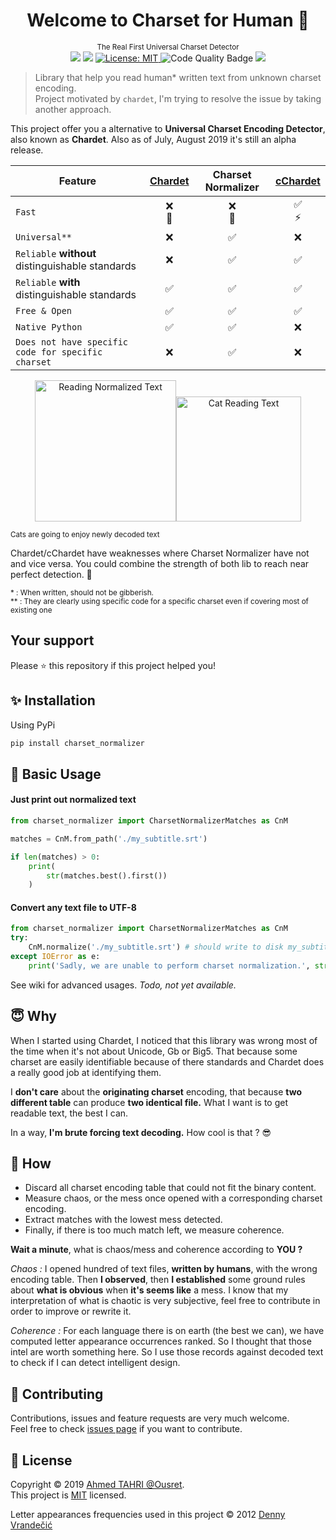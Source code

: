 <h1 align="center">Welcome to Charset for Human 👋</h1>

<p align="center">
  <sup>The Real First Universal Charset Detector</sup><br>
  <img src="https://travis-ci.org/Ousret/charset_normalizer.svg?branch=master"/>
  <img src="https://img.shields.io/pypi/pyversions/charset_normalizer.svg?orange=blue" />
  <a href="https://github.com/ousret/charset_normalizer/blob/master/LICENSE">
    <img alt="License: MIT" src="https://img.shields.io/badge/license-MIT-purple.svg" target="_blank" />
  </a>
  <img alt="Code Quality Badge" src="https://api.codacy.com/project/badge/Grade/a0c85b7f56dd4f628dc022763f82762c"/>
  <a href="https://codecov.io/gh/Ousret/charset_normalizer">
      <img src="https://codecov.io/gh/Ousret/charset_normalizer/branch/master/graph/badge.svg" />
  </a>
</p>

> Library that help you read human* written text from unknown charset encoding.<br /> Project motivated by `chardet`, I'm trying to resolve the issue by taking another approach.

This project offer you a alternative to **Universal Charset Encoding Detector**, also known as **Chardet**.
Also as of July, August 2019 it's still an alpha release. 

| Feature       | [Chardet](https://github.com/chardet/chardet)       | Charset Normalizer | [cChardet](https://github.com/PyYoshi/cChardet) |
| ------------- | :-------------: | :------------------: | :------------------: |
| `Fast`         | ❌<br> 🐌          | ❌<br> 🐌             | ✅ <br>⚡ |
| `Universal**`     | ❌            | ✅                 | ❌ |
| `Reliable` **without** distinguishable standards | ❌ | ✅ | ✅ |
| `Reliable` **with** distinguishable standards | ✅ | ✅ | ✅ |
| `Free & Open`  | ✅             | ✅                | ✅ |
| `Native Python` | ✅ | ✅ | ❌ |
| `Does not have specific code for specific charset` | ❌ | ✅ | ❌ |

<p align="center">
<img src="https://i.imgflip.com/373iay.gif" alt="Reading Normalized Text" width="226"/><img src="https://image.noelshack.com/fichiers/2019/31/5/1564761473-ezgif-5-cf1bd9dd66b0.gif" alt="Cat Reading Text" width="200"/>

<small>Cats are going to enjoy newly decoded text</small>
<p> 

Chardet/cChardet have weaknesses where Charset Normalizer have not and vice versa. 
You could combine the strength of both lib to reach near perfect detection. 💪

<small>\* : When written, should not be gibberish.</small><br>
<small>\*\* : They are clearly using specific code for a specific charset even if covering most of existing one</small><br>

## Your support

Please ⭐ this repository if this project helped you!

## ✨ Installation

Using PyPi
```sh
pip install charset_normalizer
```

## 🚀 Basic Usage

#### Just print out normalized text
```python
from charset_normalizer import CharsetNormalizerMatches as CnM

matches = CnM.from_path('./my_subtitle.srt')

if len(matches) > 0:
    print(
        str(matches.best().first())
    )
```

#### Convert any text file to UTF-8
```python
from charset_normalizer import CharsetNormalizerMatches as CnM
try:
    CnM.normalize('./my_subtitle.srt') # should write to disk my_subtitle-***.srt
except IOError as e:
    print('Sadly, we are unable to perform charset normalization.', str(e))
```


See wiki for advanced usages. *Todo, not yet available.*

## 😇 Why

When I started using Chardet, I noticed that this library was wrong most of the time 
when it's not about Unicode, Gb or Big5. That because some charset are easily identifiable 
because of there standards and Chardet does a really good job at identifying them.

I **don't care** about the **originating charset** encoding, that because **two different table** can 
produce **two identical file.**
What I want is to get readable text, the best I can.

In a way, **I'm brute forcing text decoding.** How cool is that ? 😎

## 🍰 How

- Discard all charset encoding table that could not fit the binary content.
- Measure chaos, or the mess once opened with a corresponding charset encoding.
- Extract matches with the lowest mess detected.
- Finally, if there is too much match left, we measure coherence.

**Wait a minute**, what is chaos/mess and coherence according to **YOU ?**

*Chaos :* I opened hundred of text files, **written by humans**, with the wrong encoding table. Then **I observed**, then 
**I established** some ground rules about **what is obvious** when **it's seems like** a mess.
 I know that my interpretation of what is chaotic is very subjective, feel free to contribute in order to 
 improve or rewrite it.
 
 *Coherence :* For each language there is on earth (the best we can), we have computed letter appearance occurrences ranked. So I thought that
 those intel are worth something here. So I use those records against decoded text to check if I can detect intelligent design.
 
## 👤 Contributing

Contributions, issues and feature requests are very much welcome.<br />
Feel free to check [issues page](https://github.com/ousret/charset_normalizer/issues) if you want to contribute.

## 📝 License

Copyright © 2019 [Ahmed TAHRI @Ousret](https://github.com/Ousret).<br />
This project is [MIT](https://github.com/Ousret/charset_normalizer/blob/master/LICENSE) licensed.

Letter appearances frequencies used in this project © 2012 [Denny Vrandečić](http://denny.vrandecic.de)
